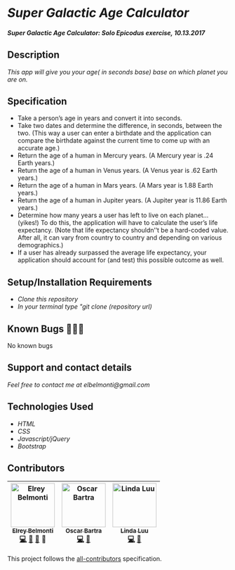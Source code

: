 # _Super Galactic Age Calculator_

#### _Super Galactic Age Calculator: Solo Epicodus exercise, 10.13.2017_

## Description

_This app will give you your age( in seconds base) base on which planet you are on._

## Specification

* Take a person’s age in years and convert it into seconds.
* Take two dates and determine the difference, in seconds, between the two. (This way a user can enter a birthdate and the application can compare the birthdate against the current time to come up with an accurate age.)
* Return the age of a human in Mercury years. (A Mercury year is .24 Earth years.)
* Return the age of a human in Venus years. (A Venus year is .62 Earth years.)
* Return the age of a human in Mars years. (A Mars year is 1.88 Earth years.)
* Return the age of a human in Jupiter years. (A Jupiter year is 11.86 Earth years.)
* Determine how many years a user has left to live on each planet… (yikes!) To do this, the application will have to calculate the user’s life expectancy. (Note that life expectancy shouldn’’t be a hard-coded value. After all, it can vary from country to country and depending on various demographics.)
* If a user has already surpassed the average life expectancy, your application should account for (and test) this possible outcome as well.

## Setup/Installation Requirements

* _Clone this repository_
* _In your terminal type "git clone (repository url)_


## Known Bugs 🐛🐛🐛

No known bugs

## Support and contact details

_Feel free to contact me at elbelmonti@gmail.com_

## Technologies Used

* _HTML_
* _CSS_
* _Javascript/jQuery_
* _Bootstrap_

## Contributors

<!-- Contributors START
Elrey_Belmonti ElreyB https://github.com/ElreyB code doc bug design
Oscar_Bartra obartra https://github.com/obartra code bug
Linda_Luu tocodenow https://github.com/tocodenow code doc
Contributors END -->
<!-- Contributors table START -->
| <img src="https://avatars.githubusercontent.com/ElreyB?s=100" width="100" alt="Elrey Belmonti" /><br />[<sub>Elrey Belmonti</sub>](https://github.com/ElreyB)<br />[💻](https://github.com/ElreyB/roman-numeral/commits?author=ElreyB) [📖](https://github.com/ElreyB/roman-numeral/commits?author=ElreyB) [🐛](https://github.com/ElreyB/roman-numeral/issues?q=author%3AElreyB) 🎨 | <img src="https://avatars.githubusercontent.com/obartra?s=100" width="100" alt="Oscar Bartra" /><br />[<sub>Oscar Bartra</sub>](https://github.com/obartra)<br />[💻](https://github.com/ElreyB/roman-numeral/commits?author=obartra) [🐛](https://github.com/ElreyB/roman-numeral/issues?q=author%3Aobartra) | <img src="https://avatars.githubusercontent.com/tocodenow?s=100" width="100" alt="Linda Luu" /><br />[<sub>Linda Luu</sub>](https://github.com/tocodenow)<br />[💻](https://github.com/ElreyB/roman-numeral/commits?author=tocodenow) [📖](https://github.com/ElreyB/roman-numeral/commits?author=tocodenow) |
| :---: | :---: | :---: |
<!-- Contributors table END -->
This project follows the [all-contributors](https://github.com/kentcdodds/all-contributors) specification.

